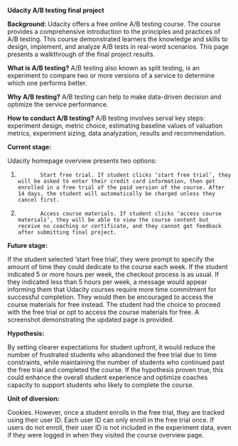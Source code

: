 **Udacity A/B testing final project**

**Background:** Udacity offers a free online A/B testing course. The course provides a comprehensive introduction to the principles and practices of A/B testing. This course demonstrated learners the knowledge and skills to design, implement, and analyze A/B tests in real-word scenarios. This page presents a walkthrough of the final project results.

**What is A/B testing?** A/B testing also known as split testing, is an experiment to compare two or more versions of a service to determine which one performs better.

**Why A/B testing?** A/B testing can help to make data-driven decision and optimize the service performance.

**How to conduct A/B testing?** A/B testing involves serval key steps: experiment design, metric choice, estimating baseline values of valuation metrics, experiment sizing, data analyzation, results and recommendation.

**Current stage:**

Udacity homepage overview presents two options:

1.            Start free trial. If student clicks ‘start free trial’, they will be asked to enter their credit card information, then get enrolled in a free trial of the paid version of the course. After 14 days, the student will automatically be charged unless they cancel first.

2.            Access course materials. If student clicks ‘access course materials’, they will be able to view the course content but receive no coaching or certificate, and they cannot get feedback after submitting final project.

**Future stage:**

If the student selected ‘start free trial’, they were prompt to specify the amount of time they could dedicate to the course each week. If the student indicated 5 or more hours per week, the checkout process is as usual. If they indicated less than 5 hours per week, a message would appear informing them that Udacity courses require more time commitment for successful completion. They would then be encouraged to access the course materials for free instead. The student had the choice to proceed with the free trial or opt to access the course materials for free. A screenshot demonstrating the updated page is provided.

**Hypothesis:**

By setting clearer expectations for student upfront, it would reduce the number of frustrated students who abandoned the free trial due to time constraints, while maintaining the number of students who continued past the free trial and completed the course. If the hypothesis proven true, this could enhance the overall student experience and optimize coaches capacity to support students who likely to complete the course.

**Unit of diversion:**

Cookies. However, once a student enrolls in the free trial, they are tracked using their user ID. Each user ID can only enroll in the free trial once. If users do not enroll, their user ID is not included in the experiment data, even if they were logged in when they visited the course overview page.
